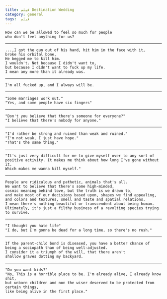 ```yaml
---
title: فیلم Destination Wedding
category: general
tags:  فیلم
---
```


    How can we be allowed to feel so much for people 
    who don't feel anything for us?

-----------------

    ...,I got the gun out of his hand, hit him in the face with it, 
    broke his orbital bone.
    He begged me to kill him. 
    I wouldn't. Not because I didn't want to, 
    but because I didn't want to fuck up my life.
    I mean any more than it already was.

--------------------------

    I'm all fucked up, and I always will be.

-----------------------

    "Some marriages work out."
    "Yes, and some people have six fingers"

-----------------------------

    "Don't you believe that there's someone for everyone?"
    "I believe that there's nobody for anyone."

-------------------------------

    "I'd rather be strong and ruined than weak and ruined."
    "I'm not weak, I just have hope."
    "That's the same thing."

----------------------------

    "It's just very difficult for me to give myself over to any sort of 
    positive activity. It makes me think about how long I've gone without it. 
    Which makes me wanna kill myself."

-----------------------------------

    People are ridiculous and pathetic, animals that's all. 
    We want to believe that there's some high-minded, 
    cosmic meaning behind love, but the truth is we drawn to, 
    and make most of our decisions based upon, shapes we find appealing, 
    and colors and textures, smell and taste and spatial relations.
    I mean there's nothing beautiful or transcendent about being human. 
    Ultimately, it's just a filthy business of a revolting species trying to survive.

-------------------------------------


    "I thought you hate life"
    "I do, but I'm gonna be dead for a long time, so there's no rush."

--------------------------------------------

    If the parent-child bond is diseased, you have a better chance of 
    being a sociopath than of being well-adjusted. 
    I consider it a triumph of the will, that there aren't 
    shallow graves dotting my backyard.

-----------------------------------

    "Do you want kids?"
    "No, This is a horrible place to be. I'm already alive, I already know shit,
    but unborn children and non the wiser deserved to be protected from certain things,
    like being alive in the first place."









